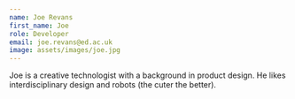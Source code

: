 ```yaml
---
name: Joe Revans
first_name: Joe
role: Developer
email: joe.revans@ed.ac.uk
image: assets/images/joe.jpg
---
```

Joe is a creative technologist with a background in product design. He likes interdisciplinary design and robots (the cuter the better).

